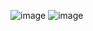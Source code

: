 ![image](https://github.com/user-attachments/assets/a991c6b7-8192-4159-8e77-88140207cd9d)
![image](https://github.com/user-attachments/assets/c0f4039e-c85b-4943-a3a2-38173716db1b)
